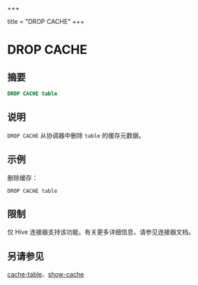 +++

title = "DROP CACHE"
+++

# DROP CACHE

## 摘要

``` sql
DROP CACHE table
```

## 说明

`DROP CACHE` 从协调器中删除 `table` 的缓存元数据。

## 示例

删除缓存：

    DROP CACHE table

## 限制

仅 Hive 连接器支持该功能。有关更多详细信息，请参见连接器文档。

## 另请参见

[cache-table](./cache-table.html)、[show-cache](./show-cache.html)